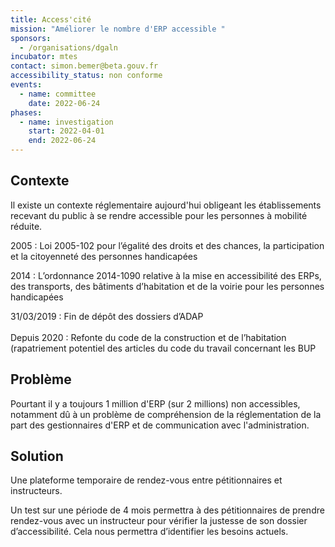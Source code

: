 ```yaml
---
title: Access'cité
mission: "Améliorer le nombre d'ERP accessible "
sponsors:
  - /organisations/dgaln
incubator: mtes
contact: simon.bemer@beta.gouv.fr
accessibility_status: non conforme
events:
  - name: committee
    date: 2022-06-24
phases:
  - name: investigation
    start: 2022-04-01
    end: 2022-06-24
---
```



## Contexte

Il existe un contexte réglementaire aujourd'hui obligeant les établissements recevant du public à se rendre accessible pour les personnes à mobilité réduite. 

2005 : Loi 2005-102 pour l’égalité des droits et des chances, la participation et la citoyenneté des personnes handicapées

2014 : L’ordonnance 2014-1090 relative à la mise en accessibilité des ERPs, des transports, des bâtiments d’habitation et de la voirie pour les personnes handicapées

31/03/2019 : Fin de dépôt des dossiers d’ADAP \
\
Depuis 2020 : Refonte du code de la construction et de l’habitation (rapatriement potentiel des articles du code du travail concernant les BUP

## Problème

Pourtant il y a toujours 1 million d'ERP (sur 2 millions) non accessibles, notamment dû à un problème de compréhension de la réglementation de la part des gestionnaires d'ERP et de communication avec l'administration.

## Solution

Une plateforme temporaire de rendez-vous entre pétitionnaires et instructeurs. 

Un test sur une période de 4 mois permettra à des pétitionnaires de prendre rendez-vous avec un instructeur pour vérifier la justesse de son dossier d’accessibilité. Cela nous permettra d’identifier les besoins actuels.
